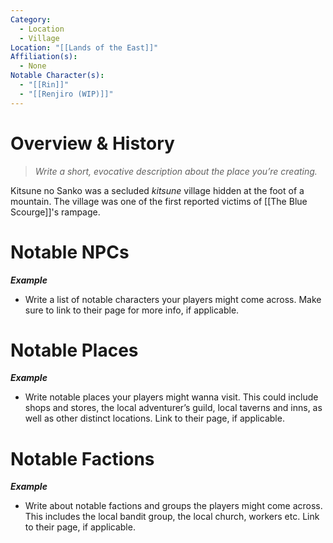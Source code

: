 ```yaml
---
Category:
  - Location
  - Village
Location: "[[Lands of the East]]"
Affiliation(s):
  - None
Notable Character(s):
  - "[[Rin]]"
  - "[[Renjiro (WIP)]]"
---
```

# Overview & History

> *Write a short, evocative description about the place you’re creating.*

Kitsune no Sanko was a secluded *kitsune* village hidden at the foot of a mountain. The village was one of the first reported victims of [[The Blue Scourge]]'s rampage.
# Notable NPCs

***Example***
- Write a list of notable characters your players might come across. Make sure to link to their page for more info, if applicable.
# Notable Places

***Example***
 - Write notable places your players might wanna visit. This could include shops and stores, the local adventurer’s guild, local taverns and inns, as well as other distinct locations. Link to their page, if applicable.

# Notable Factions

***Example***
- Write about notable factions and groups the players might come across. This includes the local bandit group, the local church, workers etc. Link to their page, if applicable.



